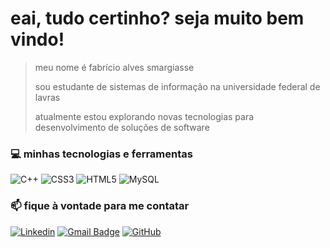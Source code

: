 # eai, tudo certinho? seja muito bem vindo! 
>meu nome é fabrício alves smargiasse
>
>sou estudante de sistemas de informação na universidade federal de lavras 
>
>atualmente estou explorando novas tecnologias para desenvolvimento de soluções de software


### 💻 minhas tecnologias e ferramentas 

![C++](https://img.shields.io/badge/-C++-333333?style=flat&logo=C%2B%2B&logoColor=00599C)
![CSS3](https://img.shields.io/badge/-CSS-333333?style=flat&logo=CSS3&logoColor=1572B6)
![HTML5](https://img.shields.io/badge/-HTML5-333333?style=flat&logo=HTML5)
![MySQL](https://img.shields.io/badge/-MySQL-333333?style=flat&logo=mysql)


### 📫 fique à vontade para me contatar

[![Linkedin](https://img.shields.io/badge/Fabrício%20Alves%20Smargiasse-blue?style=flat-square&logo=Linkedin&logoColor=white&link=LINK-DO-SEU-LINKEDIN)](https://www.linkedin.com/in/fabricio-alves-smargiasse/)
[![Gmail Badge](https://img.shields.io/badge/zsmarg@hotmail.com-006bed?style=flat-square&logo=Gmail&logoColor=white&link=mailto:SEU-EMAIL)](mailto:zsmarg@hotmail.com)
[![GitHub](https://img.shields.io/github/followers/fabricio-smarg?label=follow&style=social)](https://github.com/fabricio-smarg)
